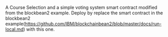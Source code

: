 A Course Selection and a simple voting system smart contract modified from the blockbean2 example. Deploy by replace the smart contract in the blockbean2 example(https://github.com/IBM/blockchainbean2/blob/master/docs/run-local.md) with this one.
